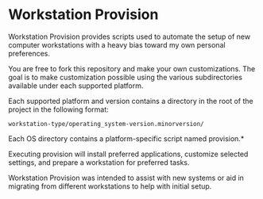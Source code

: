 Workstation Provision
=====================

Workstation Provision provides scripts used to automate the setup of new 
computer workstations with a heavy bias toward my own personal preferences.

You are free to fork this repository and make your own customizations. The goal 
is to make customization possible using the various subdirectories available
under each supported platform.

Each supported platform and version contains a directory in the root of the
project in the following format:

	workstation-type/operating_system-version.minorversion/

Each OS directory contains a platform-specific script named provision.*

Executing provision will install preferred applications, customize selected
settings, and prepare a workstation for preferred tasks.

Workstation Provision was intended to assist with new systems or aid in
migrating from different workstations to help with initial setup.
